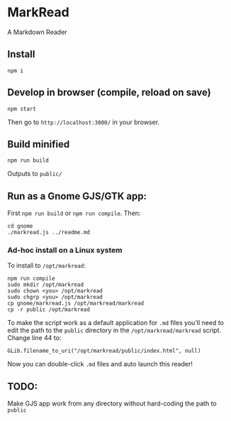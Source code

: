 # MarkRead

A Markdown Reader

## Install

	npm i

## Develop in browser (compile, reload on save)

	npm start

Then go to `http://localhost:3000/` in your browser.

## Build minified

	npm run build

Outputs to `public/`

## Run as a Gnome GJS/GTK app:

First `npm run build` or `npm run compile`. Then:

	cd gnome
	./markread.js ../readme.md

### Ad-hoc install on a Linux system

To install to `/opt/markread`:

	npm run compile
	sudo mkdir /opt/markread
	sudo chown <you> /opt/markread
	sudo chgrp <you> /opt/markread
	cp gnome/markread.js /opt/markread/markread
	cp -r public /opt/markread

To make the script work as a default application for `.md` files you'll need to edit the path to the `public` directory in the `/opt/markread/markread` script. Change line 44 to:

	GLib.filename_to_uri("/opt/markread/public/index.html", null)

Now you can double-click `.md` files and auto launch this reader!

## TODO:

Make GJS app work from any directory without hard-coding the path to `public`

